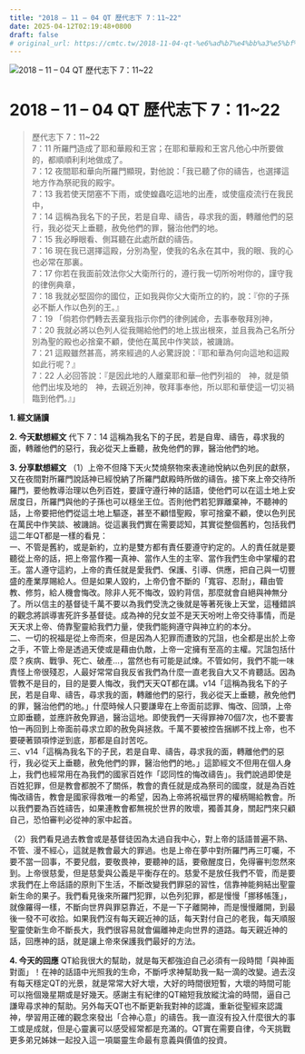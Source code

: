 ```yaml
---
title: "2018 – 11 – 04 QT 歷代志下 7：11~22"
date: 2025-04-12T02:19:48+0800
draft: false
# original_url: https://cmtc.tw/2018-11-04-qt-%e6%ad%b7%e4%bb%a3%e5%bf%97%e4%b8%8b-7%ef%bc%9a1122
---
```


![2018 – 11 – 04 QT 歷代志下 7：11\~22](/images/qt.jpg   "2018 – 11 – 04 QT 歷代志下 7：11\~22")

# 2018 – 11 – 04 QT 歷代志下 7：11\~22

> 歷代志下 7：11\~22  
> 7：11 所羅門造成了耶和華殿和王宮；在耶和華殿和王宮凡他心中所要做的，都順順利利地做成了。  
> 7：12 夜間耶和華向所羅門顯現，對他說：「我已聽了你的禱告，也選擇這地方作為祭祀我的殿宇。  
> 7：13 我若使天閉塞不下雨，或使蝗蟲吃這地的出產，或使瘟疫流行在我民中，  
> 7：14 這稱為我名下的子民，若是自卑、禱告，尋求我的面，轉離他們的惡行，我必從天上垂聽，赦免他們的罪，醫治他們的地。  
> 7：15 我必睜眼看、側耳聽在此處所獻的禱告。  
> 7：16 現在我已選擇這殿，分別為聖，使我的名永在其中，我的眼、我的心也必常在那裏。  
> 7：17 你若在我面前效法你父大衛所行的，遵行我一切所吩咐你的，謹守我的律例典章，  
> 7：18 我就必堅固你的國位，正如我與你父大衛所立的約，說：『你的子孫必不斷人作以色列的王。』  
> 7：19 「倘若你們轉去丟棄我指示你們的律例誡命，去事奉敬拜別神，  
> 7：20 我就必將以色列人從我賜給他們的地上拔出根來，並且我為己名所分別為聖的殿也必捨棄不顧，使他在萬民中作笑談，被譏誚。  
> 7：21 這殿雖然甚高，將來經過的人必驚訝說：『耶和華為何向這地和這殿如此行呢？』  
> 7：22 人必回答說：『是因此地的人離棄耶和華─他們列祖的　神，就是領他們出埃及地的　神，去親近別神，敬拜事奉他，所以耶和華使這一切災禍臨到他們。』」

**1. 經文誦讀**

**2.  今天默想經文**
代下 7：14 這稱為我名下的子民，若是自卑、禱告，尋求我的面，轉離他們的惡行，我必從天上垂聽，赦免他們的罪，醫治他們的地。

**3. 分享默想經文**
（1）上帝不但降下天火焚燒祭物來表達祂悅納以色列民的獻祭，又在夜間對所羅門說話神已經悅納了所羅門獻殿時所做的禱告。接下來上帝交待所羅門，要他教導治理以色列百姓，要謹守遵行神的話語，使他們可以在這土地上安居度日，所羅門與他的子孫也可以穩坐王位。否則他們若犯罪離棄神，不聽神的話，上帝要把他們從這土地上驅逐，甚至不顧惜聖殿，寧可捨棄不顧，使以色列民在萬民中作笑談、被譏誚。從這裏我們實在需要認知，其實從整個舊約，包括我們這二年QT都是一樣的看見：  
一、不管是舊約，或是新約，立約是雙方都有責任要遵守約定的。人的責任就是要聽從上帝的話，把上帝當作獨一真神、當作人生的主宰、當作我們生命中掌權的君王。當人遵守這約，上帝的責任就是愛我們、保護、引導、供應，把自己與一切豐盛的產業厚賜給人。但是如果人毀約，上帝仍會不斷的「寬容、忍耐」，藉由管教、修剪，給人機會悔改。除非人死不悔改，毀約背信，那麼就會自絕與神無分了。所以信主的基督徒千萬不要以為我們受洗之後就是等著死後上天堂，這種錯誤的觀念將誤導害死許多基督徒。成為神的兒女並不是天天吩咐上帝交待事情，而是天天求上帝、倚靠聖靈給我們力量，使我們能夠遵守與神立約的本分。  
二、一切的祝福是從上帝而來，但是因為人犯罪而遭致的咒詛，也全都是出於上帝之手，不管上帝是透過天使或是藉由仇敵，上帝一定擁有至高的主權。咒詛包括什麼？疾病、戰爭、死亡、破產…，當然也有可能是試煉。不管如何，我們不能一味責怪上帝很殘忍，人最好常常自我反省我們為什麼一直老我自大又不肯聽話。因為管教不是目的，目的是要人悔改，我們天天QT都在講。v14「這稱為我名下的子民，若是自卑、禱告，尋求我的面，轉離他們的惡行，我必從天上垂聽，赦免他們的罪，醫治他們的地。」什麼時候人只要謙卑在上帝面前認罪、悔改、回頭，上帝立即垂聽，並應許赦免罪過，醫治這地。即使我們一天得罪神70個7次，也不要害怕一再回到上帝面前尋求立即的赦免與拯救。千萬不要被控告捆綁不找上帝，也不要硬著頸項悖逆到底，那都是自討苦吃。  
三、v14「這稱為我名下的子民，若是自卑、禱告，尋求我的面，轉離他們的惡行，我必從天上垂聽，赦免他們的罪，醫治他們的地。」這節經文不但用在個人身上，我們也經常用在為我們的國家百姓作「認同性的悔改禱告」。我們說過即使是百姓犯罪，但是教會都脫不了關係，教會的責任就是成為祭司的國度，就是為百姓悔改禱告，教會是國家得救唯一的希望，因為上帝將祝福世界的權柄賜給教會。所以我們要為百姓禱告，如果連教會都無視於世界的敗壞，獨善其身，關起門來只顧自己，恐怕審判必從神的家中起首。

（2）我們看見過去教會或是基督徒因為太過自我中心，對上帝的話語普遍不熟、不管、漫不經心，這就是教會最大的罪過。也是上帝在夢中對所羅門再三叮囑，不要不當一回事，不要兒戲，要敬畏神，要聽神的話，要儆醒度日，免得審判忽然來到。上帝很慈愛，但是慈愛與公義是平衡存在的。慈愛不是放任我們不管，而是要求我們在上帝話語的原則下生活，不斷改變我們罪惡的習性，信靠神能夠結出聖靈新生命的果子。我們看見後來所羅門犯罪，以色列犯罪，都是慢慢「挪移帳篷」，就像羅得一樣，不斷向世界與罪惡靠近，不是一下子離開神，而是慢慢離開，到最後一發不可收拾。如果我們沒有每天親近神的話，每天對付自己的老我，每天順服聖靈使新生命不斷長大，我們很容易就會偏離神走向世界的道路。每天親近神的話，回應神的話，就是讓上帝來保護我們最好的方法。

**4. 今天的回應**
QT給我很大的幫助，就是每天都強迫自己必須有一段時間「與神面對面」！在神的話語中光照我的生命，不斷呼求神幫助我一點一滴的改變。過去沒有每天穩定QT的光景，就是常常大好大壞，大好的時間很短暫，大壞的時間可能可以拖個幾星期或是好幾天。感謝主有紀律的QT縮短我放縱沈淪的時間，逼自己謙卑尋求神的幫助。另外每天QT也不斷更新我對神的認識，重新從聖經來認識神，學習用正確的觀念來發出「合神心意」的禱告。我一直沒有投入什麼很大的事工或是成就，但是心靈裏可以感受經常都是充滿的。QT實在需要自律，今天挑戰更多弟兄姊妹一起投入這一項屬靈生命最有意義與價值的投資。
